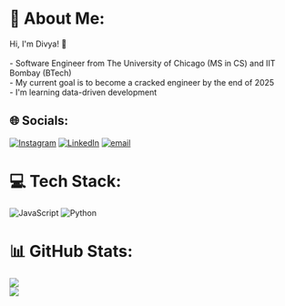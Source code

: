 # 💫 About Me:
Hi, I'm Divya! 👋<br><br>- Software Engineer from The University of Chicago (MS in CS) and IIT Bombay (BTech)<br>- My current goal is to become a cracked engineer by the end of 2025<br>- I'm learning data-driven development<br>


## 🌐 Socials:
[![Instagram](https://img.shields.io/badge/Instagram-%23E4405F.svg?logo=Instagram&logoColor=white)](https://instagram.com/patdivvy) [![LinkedIn](https://img.shields.io/badge/LinkedIn-%230077B5.svg?logo=linkedin&logoColor=white)](https://linkedin.com/in/divyapattisapu) [![email](https://img.shields.io/badge/Email-D14836?logo=gmail&logoColor=white)](mailto:divyapattisapu@gmail.com) 

# 💻 Tech Stack:
![JavaScript](https://img.shields.io/badge/javascript-%23323330.svg?style=for-the-badge&logo=javascript&logoColor=%23F7DF1E) ![Python](https://img.shields.io/badge/python-3670A0?style=for-the-badge&logo=python&logoColor=ffdd54) 

# 📊 GitHub Stats:
![](https://nirzak-streak-stats.vercel.app/?user=patty8122&theme=dark&hide_border=false)<br/>
![](https://github-readme-stats.vercel.app/api/top-langs/?username=patty8122&theme=dark&hide_border=false&include_all_commits=false&count_private=false&layout=compact)

<!-- Proudly created with GPRM ( https://gprm.itsvg.in ) -->
